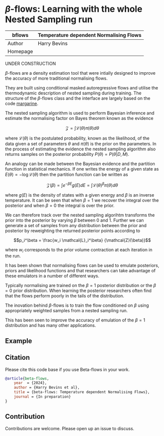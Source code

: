 # $\beta$-flows: Learning with the whole Nested Sampling run

|bflows | Temperature dependent Normalising Flows |
|---------|-----------|
|Author | Harry Bevins|
|Homepage | |

UNDER CONSTRUCTION

$\beta$-flows are a density estimation tool that were intially designed
to improve the accuracy of more traditional normalising flows.

They are built using conditional masked autoregressive flows and utilise the
thermodynamic description of nested sampling during training. The structure
of the $\beta$-flows class and the interface are largely based on
the code [margarine](https://github.com/htjb/margarine).

The nested sampling algorithm is used to perform Bayesian inference and estimate
the normalising factor on Bayes theorem known as the evidence

$$\mathcal{Z} = \int \mathcal{L}(\theta)\pi(\theta) d\theta$$

where $\mathcal{L}(\theta)$ is the postulated probability, known as the
likelihood, of the data given a set of parameters $\theta$ and $\pi(\theta)$
is the prior on the parameters. In the process of estimating the evidence the
nested sampling algorithm also returns samples on the posterior 
probability $P(\theta) = P(\theta|D, M)$.

An analogy can be made between the Bayesian evidence and the partition function
in statistical mechanics. If one writes the energy of a given state as
$E(\theta) = - \log \mathcal{L}(\theta)$ then the partition function can be 
written as

$$\mathcal{Z}(\beta) = \int e^{-\beta E} g(E) dE = \int \mathcal{L}(\theta)^\beta \pi(\theta)
d\theta$$

where $g(E)$ is the density of states with a given energy and $\beta$ is an inverse
temperature. It can be seen that when $\beta=1$ we recover the integral over the posterior
and when $\beta=0$ the integral is over the prior.

We can therefore track over the nested sampling algorihtm transforms the prior
into the posterior by varying $\beta$ between 0 and 1. Further we can
generate a set of samples from any distribution between the prior and posterior
by reweighting the returned posterior points according to

$$p_i^\beta = \frac{w_i \mathcal{L}_i^\beta} {\mathcal{Z}(\beta)}$$

where $w_i$ corresponds to the prior volume contraction at each iteration in the
run.

It has been shown that normalising flows can be used to emulate posteriors, priors
and likelihood functions and that researchers can take advantage of these emulators
in a number of different ways.

Typically normalising are trained on the $\beta=1$ posterior distribution or
the $\beta=0$ prior distribution. When learning the posterior researchers often
find that the flows perform poorly in the tails of the distribution.

The inovation behind $\beta$-flows is to train the flow conditioned on $\beta$ using 
appropriately weighted samples from a nested sampling run.

This has been seen to improve the accuracy of emulation of the $\beta=1$
distribution and has many other applications.

## Example



## Citation

Please cite this code base if you use Beta-flows in your work.

```bibtex
@article{beta-flows,
    year  = {2024},
    author = {Harry Bevins et al},
    title = {beta-flows: Temperature dependent Normalising Flows},
    journal = {In preparation}
}
```

## Contribution

Contributions are welcome. Please open up an issue to discuss.

